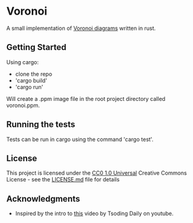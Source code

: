 # Voronoi

A small implementation of 
[Voronoi diagrams](https://en.wikipedia.org/wiki/Voronoi_diagram) written in
rust.

## Getting Started

Using cargo:
- clone the repo
- 'cargo build'
- 'cargo run'

Will create a .ppm image file in the root project directory called voronoi.ppm.

## Running the tests

Tests can be run in cargo using the command 'cargo test'.

## License

This project is licensed under the [CC0 1.0 Universal](LICENSE.md)
Creative Commons License - see the [LICENSE.md](LICENSE.md) file for
details

## Acknowledgments

  - Inspired by the intro to [this](https://www.youtube.com/watch?v=kT-Mz87-HcQ&t=949s) 
    video by Tsoding Daily on youtube.
